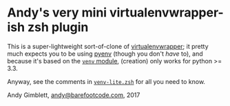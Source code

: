 # Andy's very mini virtualenvwrapper-ish zsh plugin

This is a super-lightweight sort-of-clone of [virtualenvwrapper](https://virtualenvwrapper.readthedocs.io/); it pretty much expects you to be using [pyenv](https://github.com/pyenv/pyenv) (though you don't *have* to), and because it's based on the [`venv` module](https://docs.python.org/3/library/venv.html), (creation) only works for python >= 3.3.

Anyway, see the comments in [`venv-lite.zsh`](venv-lite.zsh) for all you need to know.

Andy Gimblett, andy@barefootcode.com, 2017
